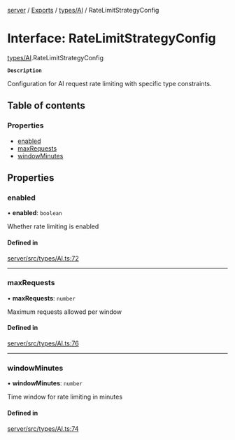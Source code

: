 [server](../README.md) / [Exports](../modules.md) / [types/AI](../modules/types_AI.md) / RateLimitStrategyConfig

# Interface: RateLimitStrategyConfig

[types/AI](../modules/types_AI.md).RateLimitStrategyConfig

**`Description`**

Configuration for AI request rate limiting with specific type constraints.

## Table of contents

### Properties

- [enabled](types_AI.RateLimitStrategyConfig.md#enabled)
- [maxRequests](types_AI.RateLimitStrategyConfig.md#maxrequests)
- [windowMinutes](types_AI.RateLimitStrategyConfig.md#windowminutes)

## Properties

### enabled

• **enabled**: `boolean`

Whether rate limiting is enabled

#### Defined in

[server/src/types/AI.ts:72](https://github.com/niklas-joh/french-learning-platform/blob/df287cd90d2fc20ebbe1da4bb7d2c97b195a5de7/server/src/types/AI.ts#L72)

___

### maxRequests

• **maxRequests**: `number`

Maximum requests allowed per window

#### Defined in

[server/src/types/AI.ts:76](https://github.com/niklas-joh/french-learning-platform/blob/df287cd90d2fc20ebbe1da4bb7d2c97b195a5de7/server/src/types/AI.ts#L76)

___

### windowMinutes

• **windowMinutes**: `number`

Time window for rate limiting in minutes

#### Defined in

[server/src/types/AI.ts:74](https://github.com/niklas-joh/french-learning-platform/blob/df287cd90d2fc20ebbe1da4bb7d2c97b195a5de7/server/src/types/AI.ts#L74)
